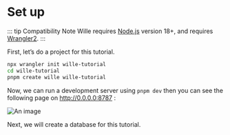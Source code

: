 # Set up
<!-- 
You don't need to write UI component for this tutorial, because there is prebuilt one.

Let's run the following commands:

```bash
# Clone the template
npx degit toyamarinyon/intro-wille task-page

cd task-page

pnpm install
```

Now we can quickly check that the various UI components for our task management webpage are working properly: -->

<!-- 
まずは、チュートリアル用のプロジェクトを作成しましょう。

を進めていくためのベースとなるコードを作ります。
WranglerとWilleの
 -->

::: tip Compatibility Note
Wille requires [Node.js](https://nodejs.org/en/) version 18+, and requires [Wrangler2](https://github.com/cloudflare/wrangler2).
:::

First, let’s do a project for this tutorial.

```bash
npx wrangler init wille-tutorial
cd wille-tutorial
pnpm create wille wille-tutorial
```

Now, we can run a development server using `pnpm dev` then you can see the following page on http://0.0.0.0:8787 :

![An image](./set-up-001.png)

Next, we will create a database for this tutorial.
